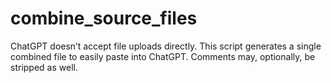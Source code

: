 # combine_source_files
ChatGPT doesn’t accept file uploads directly. This script generates a single combined file to easily paste into ChatGPT.  Comments may, optionally, be stripped as well.

